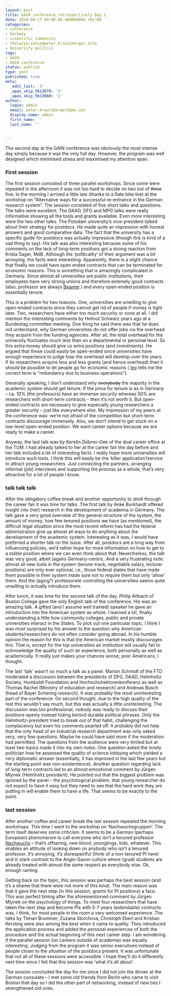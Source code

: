 ```yaml
---
layout: post
title: GAIN conference retrospectively Day 2
date: 2010-09-17 09:00:00.000000000 +02:00
categories:
- conference
- Germany
- scientific community
- thelazyscience@peter.krautzberger.info
- University politics
tags:
- GAIN
- GAIN conference
status: publish
type: post
published: true
meta:
  _edit_last: '3'
  _wpas_skip_5613678: '1'
  _wpas_skip_5613660: '1'
author:
  login: admin
  email: peter.krautzberger@gmx.net
  display_name: admin
  first_name: ''
  last_name: ''


---
```


The second day at the <span class="caps">GAIN</span> conference was obviously the most intense day simply because it was the only full day. However, the program was well designed which minimised stress and maximised my attention span.

### First session

The first session consisted of three parallel workshops. Since some were repeated in the afternoon it was not too hard to decide on two out of <del>three</del> five. In the morning I arrived a little late (thanks to a flate bike tire) at the workshop on “Alternative ways for a successful re-entrance in the German research system”. The session consisted of five short talks and questions. The talks were excellent. The <span class="caps">DAAD</span>, <span class="caps">DFG</span> and <span class="caps">MPG</span> talks were really informative showing all the tools and grants available. Even more interesting were the two other talks. The Potsdam university’s vice-president talked about their strategy for postdocs. He made quite an impression with honest answers and good comparative data. The fact that the university has a specific guide for postdocs was actually impressive (though this is kind of a sad thing to say). His talk was also interesting because some of his comments on the lack of long-term positions got a strong reaction from Krista Sager, MdB. Although the ‘politicality’ of their argument was a bit annoying, the facts were interesting. Apparently, there is a slight chance that finally we could have open ended contracts that can be terminated for economic reasons. This is something that is amazingly complicated in Germany. Since almost all universities are public institutions, their employees have very strong unions and therefore extemely good contracts (also, professor are always [Beamte](http://en.wikipedia.org/wiki/Beamter) ) and every open-ended position is essentially tenure.

This is a problem for two reasons. One, universities are unwilling to give open-ended contracts since they cannot get rid of people if money is tight later. Two, researchers have either too much security or none at all. I did mention the interesting comments by Helmut Schwarz years ago at a Bundestag committee meeting. One thing he said there was that he does not understand, why German universities do not offer jobs via the overhead they acquire from the funding agencies. After all, the total overhead for the university fluctuates much less than on a departmental or personal level. So this extra money should give us extra positions (and investments). He argued that these could easily be open-ended since universities have enough experience to judge how the overhead will develop over the years. If its researchers acquire less and less grants (and hence overhead) then it should be possible to let people go for economic reasons ( [leo](http://dict.leo.org) tells me the correct term is “redundancy due to business operations”).

Generally speaking, I don’t understand why <del>everybody</del> the majority in the academic system should get tenure. If the price for tenure is as in Germany – ca. 10% (the professors) have an immense security whereas 50% are researchers with short-term contracts – then it’s not worth it. But open-ended contracts are necessary to give especially young researchers a greater security – just like everywhere else. My impression of my peers at the conference was: we’re not afraid of the competition but short-term contracts discourage immensely. Also, we don’t intend to get stuck on a low-level open-ended position. We want career options because we are ready to make a career.

Anyway, the last talk was by Kerstin Dübner-Gee of the dual career office at the <span class="caps">TUM</span>. I had already talked to her at the career fair the day before and her talk included a lot of interesting facts. I really hope more universities will introduce such tools. I think this will easily be the ‘killer application’/service to attract young researchers. Just connecting the partners, arranging informal (job) interviews and supporting the process as a whole; that’s very attractive for a lot of people I know.

### talk talk talk

After the obligatory coffee break and another opportunity to stroll through the career fair it was time for talks. The first talk by Anke Burkhardt offered insight into (her) research in the development of academia in Germany. The talk gave a very good overview of the general structure of the system, the amount of money, how few tenured positions we have (as mentioned), the difficult legal situation since the most recent reform has had the federal administration give up almost all ways to do anything about the development of the academic system. Interesting as it was, I would have preferred a shorter talk on the issue. After all, postdocs are a long way from influencing policies, we’d rather hope for more information on how to get to a stable position where we can even think about that. Nevertheless, the talk was very good, albeit (again) Germany-centric. And a very frustrating note: almost all new tools in the system (tenure-track, negotiable salary, lecturer positions) are only ever optional, i.e., those federal states that have made them possible in their system made sure not to require them but only ‘allow’ them. And the (aging?) professorate controlling the universities seems quite unwilling to actually introduce them.

After lunch, it was time for the second talk of the day. Philip Altbach of Boston College gave the only English talk of the conference. His was an amazing talk. A gifted (and I assume well trained) speaker he gave an introduction into the American system as whole. I learned a lot, finally understanding a little how community colleges, public and private universities interact in the States. To pick out one particular topic, I think I was most surprised by his answer to the question why American students/researchers do not often consider going abroad. In his humble opinion the reason for this is that the American market mostly discourages this. That is, except for the top universities an institution will usually fail to acknowledge the quality of such an experience, both personally as well as academically. It really just makes your chances worse; poor Americans, I thought.

The last ‘talk’ wasn’t so much a talk as a panel. Marion Schmidt of the <span class="caps">FTD</span> moderated a discussion between the presidents of <span class="caps">DFG</span>, <span class="caps">DAAD</span>, Helmholtz Society, Humboldt Foundation and Hochschulrektorenkonferenz as well as Thomas Rachel (Ministry of education and research) and Andreas Busch (head of Bayer Schering research). It was probably the most uninteresting part of the conference. On second thought, due to the high quality of the rest this wouldn’t say much, but this was actually a little uninteresting. The discussion was too professional, nobody was ready to discuss their positions openly instead hiding behind durable political phrases. Only the Helmholtz-president tried to break out of that habit, challenging the complacency but even his comments pearled off. It probably did not help that the only head of an industrial research department was only asked very, very few questions. Maybe he could have said more if the moderation had permitted. The questions from the audience were very limited but at least two topics made it into my own notes. One question asked the lonely politician how he assessed the quality of science lobbying which yielded a very diplomatic answer (essentially, it has improved in the last few years but the starting point was non-existentence). Another question regarding lack of long-term contracts led to an almost emootional comment by Jürgen Mlynek (Helmholtz president). He pointed out that the biggest problem was ignored by the panel – the psychological problem, that young researcher do not expect to have it easy but they need to see that the hard work they are putting in will enable them to have a life. That seems to be exactly to the point.

### last session

After another coffee and career break the last session repeated the morning workshops. This time I went to the workshop on ‘Nachwuchsgruppen’. The term itself deserves some criticism. It seems to be a German (perhaps European) phenomenon to call everyone who isn’t a tenured professor [Nachwuchs](http://dict.leo.org/ende?lp=ende&lang=de&searchLoc=0&cmpType=relaxed&sectHdr=on&spellToler=&search=nachwuchs) – that’s offspring, new blood, younglings, kids, whatever. This enables an attitude of looking down on anybody who isn’t a tenured professor. It’s annoying, it’s disrespectful (think of a non-tenured PI here) and in stark contrast to the Anglo-Saxon culture where (grad) students are already treated with almost the same respect as everybody else. Ok, enough ranting.

Getting back on the topic, this session was perhaps the best session (and it’s a shame that there were not more of this kind). The main reason was that it gave the next step (in this session, grants for PI positions) a face. This was perfect timing after the aforementioned comment by Jürgen Mlynek on the psychology of things. To meet four researchers that have taken the next step and become PIs with 5-7 years (extendable) contracts was, I think, for most people in the room a very welcomed experience. The talks by Tilman Brummer, Zuzana Storchova, Christoph Eberl and Kristian Kersting were also among the best when it came to quality. They introduced the application process and added the personal experiences of both the procedure and the actual beginning of this next career step. I am wondering if the parallel session (on careers outside of academia) was equally interesting. Judging from the program it was senior executives instead of people closer to the situation of the postdocs present. It was unfortunate that not all of these sessions were accessible. I hope they’ll do it differently next time since I felt that this session was ‘what it’s all about’.

The session concluded the day for me since I did not join the dinner at the German consulate – I met some old friends from Berlin who came to visit Boston that day so I did the other part of networking, instead of new ties I strengthened old ones.